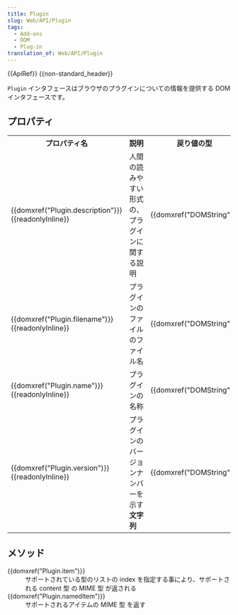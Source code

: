 ```yaml
---
title: Plugin
slug: Web/API/Plugin
tags:
  - Add-ons
  - DOM
  - Plug-in
translation_of: Web/API/Plugin
---
```

<div>{{ApiRef}} {{non-standard_header}}</div>

<p><code>Plugin</code> インタフェースはブラウザのプラグインについての情報を提供する DOM インタフェースです。</p>

<h2 id="Properties" name="Properties">プロパティ</h2>

<table class="standard-table">
 <tbody>
  <tr>
   <th>プロパティ名</th>
   <th>説明</th>
   <th>戻り値の型</th>
   <th>可用性</th>
  </tr>
  <tr>
   <td>{{domxref("Plugin.description")}} {{readonlyInline}}</td>
   <td>人間の読みやすい形式の、プラグインに関する説明</td>
   <td>{{domxref("DOMString")}}</td>
   <td>DOM 0</td>
  </tr>
  <tr>
   <td>{{domxref("Plugin.filename")}} {{readonlyInline}}</td>
   <td>プラグインのファイルのファイル名</td>
   <td>{{domxref("DOMString")}}</td>
   <td>DOM 0</td>
  </tr>
  <tr>
   <td>{{domxref("Plugin.name")}} {{readonlyInline}}</td>
   <td>プラグインの名称</td>
   <td>{{domxref("DOMString")}}</td>
   <td>DOM 0</td>
  </tr>
  <tr>
   <td>{{domxref("Plugin.version")}} {{readonlyInline}}</td>
   <td>プラグインのバージョンナンバーを示す<strong>文字列</strong></td>
   <td>{{domxref("DOMString")}}</td>
   <td>{{gecko_minversion_inline("1.9.2")}}</td>
  </tr>
 </tbody>
</table>

<h2 id="Methods" name="Methods">メソッド</h2>

<dl>
 <dt>{{domxref("Plugin.item")}}</dt>
 <dd>サポートされている型のリストの index を指定する事により、サポートされる content 型 の MIME 型 が返される</dd>
 <dt>{{domxref("Plugin.namedItem")}}</dt>
 <dd>サポートされるアイテムの MIME 型 を返す</dd>
</dl>
